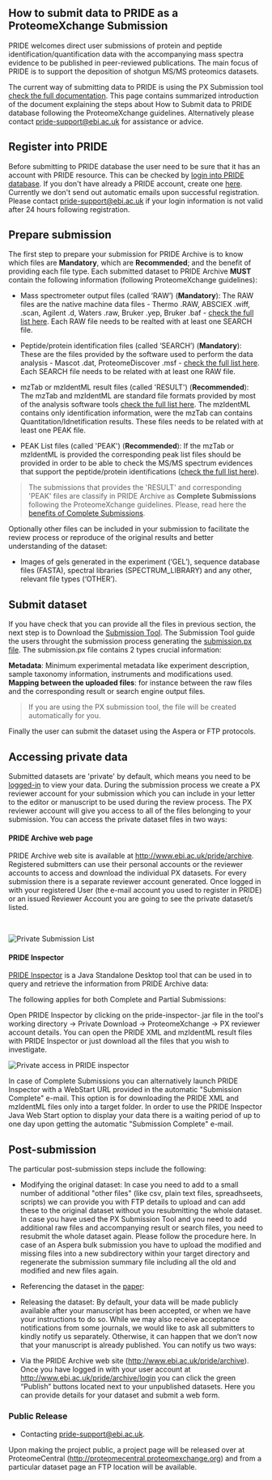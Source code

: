 
## How to submit data to PRIDE as a ProteomeXchange Submission

PRIDE welcomes direct user submissions of protein and peptide identification/quantification data with the accompanying mass spectra evidence to be published in peer-reviewed publications. The main focus of PRIDE is to support the deposition of shotgun MS/MS proteomics datasets.

The current way of submitting data to PRIDE is using the PX Submission tool [check the full documentation](../../static/markdown/submitDataPage/files/Submission_Tutorial.pdf). This page contains summarized introduction of the document explaining the steps about How to Submit data to PRIDE database following the ProteomeXchange guidelines. Alternatively please contact pride-support@ebi.ac.uk for assistance or advice.

## Register into PRIDE

Before submitting to PRIDE database the user need to be sure that it has an account with PRIDE resource. This can be checked by [login into PRIDE database](https://www.ebi.ac.uk/pride/archive/login). If you don't have already a PRIDE account, create one [here](https://www.ebi.ac.uk/pride/archive/register). Currently we don't send out automatic emails upon successful registration. Please contact pride-support@ebi.ac.uk if your login information is not valid after 24 hours following registration.

## Prepare submission

The first step to prepare your submission for PRIDE Archive is to know which files are **Mandatory**, which are **Recommended**; and the benefit of providing each file type. Each submitted dataset to PRIDE Archive **MUST** contain the following information (following ProteomeXchange guidelines):

- Mass spectrometer output files (called ‘RAW’) (**Mandatory**): The RAW files are the native machine data files - Thermo .RAW, ABSCIEX .wiff, .scan, Agilent .d, Waters .raw, Bruker .yep, Bruker .baf - [check the full list here](./pridefileformats#search_files). Each RAW file needs to be realted with at least one SEARCH file.


- Peptide/protein identification files (called ‘SEARCH’) (**Mandatory**): These are the files provided by the software used to perform the data analysis - Mascot .dat, ProteomeDiscover .msf - [check the full list here](/markdownpage/pridefileformats#search_files). Each SEARCH file needs to be related with at least one RAW file.

- mzTab or mzIdentML result files (called 'RESULT') (**Recommended**): The mzTab and mzIdentML are standard file formats provided by most of the analysis software tools [check the full list here](/markdownpage/pridefileformats#result_files). The mzIdentML contains only identification information, were the mzTab can contains Quantitation/Idnetification results. These files needs to be related with at least one PEAK file.

- PEAK List files (called 'PEAK') (**Recommended**): If the mzTab or mzIdentML is provided the corresponding peak list files should be provided in order to be able to check the MS/MS spectrum evidences that support the peptide/protein identifications ([check the full list here](./pridefileformats#peak_files)).

> The submissions that provides the 'RESULT' and corresponding 'PEAK' files are classify in PRIDE Archive as **Complete Submissions** following the ProteomeXchange guidelines. Please, read here the [benefits of Complete Submissions](/markdownpage/whycompletesubmissions#whycompletesubmissions).

Optionally other files can be included in your submission to facilitate the review process or reproduce of the original results and better understanding of the dataset:

- Images of gels generated in the experiment (‘GEL’), sequence database files (FASTA), spectral libraries (SPECTRUM_LIBRARY) and any other, relevant file types (‘OTHER’).

## Submit dataset

If you have check that you can provide all the files in previous section, the next step is to Download the [Submission Tool](/submissiontool). The Submission Tool guide the users throught the submission process generating the [submission.px file](../../static/markdown/submitdatapage/files/Submission_Summary_File.pdf). The submission.px file contains 2 types crucial information:

**Metadata**: Minimum experimental metadata like experiment description, sample taxonomy information, instruments and modifications used.
**Mapping between the uploaded files**: for instance between the raw files and the corresponding result or search engine output files.

>If you are using the PX submission tool, the file will be created automatically for you.

Finally the user can submit the dataset using the Aspera or FTP protocols.


## Accessing private data

Submitted datasets are 'private' by default, which means you need to be [logged-in](https://www.ebi.ac.uk/pride/archive/login) to view your data. During the submission process we create a PX reviewer account for your submission which you can include in your letter to the editor or manuscript to be used during the review process. The PX reviewer account will give you access to all of the files belonging to your submission. You can access the private dataset files in two ways:

#### PRIDE Archive web page

PRIDE Archive web site is available at http://www.ebi.ac.uk/pride/archive. Registered submitters can use their personal accounts or the reviewer accounts to access and download the individual PX datasets. For every submission there is a separate reviewer account generated. Once logged in with your registered User (the e-mail account you used to register in PRIDE) or an issued Reviewer Account you are going to see the private dataset/s listed.

</br>

![Private Submission List](../../static/markdown/submitDataPage/files/private-submission.png)


#### PRIDE Inspector

[PRIDE Inspector](/prideinspector) is a Java Standalone Desktop tool that can be used in to query and retrieve the information from PRIDE Archive data:

The following applies for both Complete and Partial Submissions:

Open PRIDE Inspector by clicking on the pride-inspector-<version-number>.jar file in the tool's working directory -> Private Download -> ProteomeXchange -> PX reviewer account details. You can open the PRIDE XML and mzIdentML result files with PRIDE Inspector or just download all the files that you wish to investigate.

![Private access in PRIDE inspector](../../static/markdown/submitDataPage/files/pride-inspector.png)

In case of Complete Submissions you can alternatively launch PRIDE Inspector with a WebStart URL provided in the automatic "Submission Complete" e-mail. This option is for downloading the PRIDE XML and mzIdentML files only into a target folder. In order to use the PRIDE Inspector Java Web Start option to display your data there is a waiting period of up to one day upon getting the automatic "Submission Complete" e-mail.


## Post-submission


The particular post-submission steps include the following:

- Modifying the original dataset: In case you need to add to a small number of additional "other files" (like csv, plain text files, spreadhseets, scripts) we can provide you with FTP details to upload and can add these to the original dataset without you resubmitting the whole dataset. In case you have used the PX Submission Tool and you need to add additional raw files and accompanying result or search files, you need to resubmit the whole dataset again. Please follow the procedure here. In case of an Aspera bulk submission you have to upload the modified and missing files into a new subdirectory within your target directory and regenerate the submission summary file including all the old and modified and new files again.

- Referencing the dataset in the [paper](/citation):

- Releasing the dataset: By default, your data will be made publicly available after your manuscript has been accepted, or when we have your instructions to do so. While we may also receive acceptance notifications from some journals, we would like to ask all submitters to kindly notify us separately. Otherwise, it can happen that we don’t now that your manuscript is already published. You can notify us two ways:

- Via the PRIDE  Archive web site (http://www.ebi.ac.uk/pride/archive). Once you have logged in with your user account at http://www.ebi.ac.uk/pride/archive/login you can click the green “Publish” buttons located next to your unpublished datasets. Here you can provide details for your dataset and submit a web form.


### Public Release

-  Contacting pride-support@ebi.ac.uk.

Upon making the project public, a project page will be released over at ProteomeCentral (http://proteomecentral.proteomexchange.org) and from a particular dataset page an FTP location will be available.



